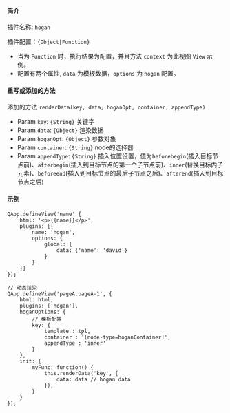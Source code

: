 #### 简介

插件名称: `hogan`

插件配置：`{Object|Function}`

* 当为 `Function` 时，执行结果为配置，并且方法 `context` 为此视图 `View` 示例。
* 配置有两个属性, `data` 为模板数据，`options` 为 `hogan` 配置。

#### 重写或添加的方法

添加的方法 `renderData(key, data, hoganOpt, container, appendType)`

* Param `key`: `{String}` 关键字
* Param `data`: `{Object}` 渲染数据
* Param `hoganOpt`: `{Object}` 参数对象
* Param `container`: `{String}` node的选择器
* Param `appendType`: `{String}` 插入位置设置，值为`beforebegin`(插入目标节点前)、`afterbegin`(插入到目标节点的第一个子节点前)、`inner`(替换目标内子元素)、`beforeend`(插入到目标节点的最后子节点之后)、`afterend`(插入到目标节点之后)

#### 示例

    QApp.defineView('name' {
        html: '<p>{{name}}</p>',
        plugins: [{
            name: 'hogan',
            options: {
                global: {
                    data: {'name': 'david'}
                }
            }
        }]
    });

    // 动态渲染
    QApp.defineView('pageA.pageA-1', {
        html: html,
        plugins: ['hogan'],
        hoganOptions: {
            // 模板配置
            key: {
                template : tpl,
                container : '[node-type=hoganContainer]',
                appendType : 'inner'
            }
        },
        init: {
            myFunc: function() {
                this.renderData('key', {
                    data: data // hogan data
                });
            }
        }
    });
